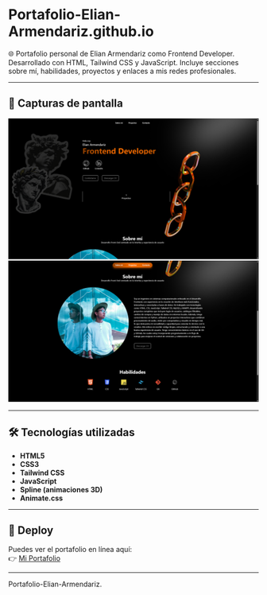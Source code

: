 # Portafolio-Elian-Armendariz.github.io
🌐 Portafolio personal de Elian Armendariz como Frontend Developer. Desarrollado con HTML, Tailwind CSS y JavaScript. Incluye secciones sobre mí, habilidades, proyectos y enlaces a mis redes profesionales.

---

## 📸 Capturas de pantalla

![Vista previa del portafolio](./src/screen/captura1.png)
![Vista previa del portafolio](./src/screen/captura2.png)

---

## 🛠️ Tecnologías utilizadas

- **HTML5**
- **CSS3**
- **Tailwind CSS**
- **JavaScript**
- **Spline (animaciones 3D)**
- **Animate.css**

---

## 🚀 Deploy

Puedes ver el portafolio en línea aquí:  
👉 [Mi Portafolio](https://elianarmendarizz.github.io/Portafolio-Elian-Armendariz.github.io/)

---
Portafolio-Elian-Armendariz.
